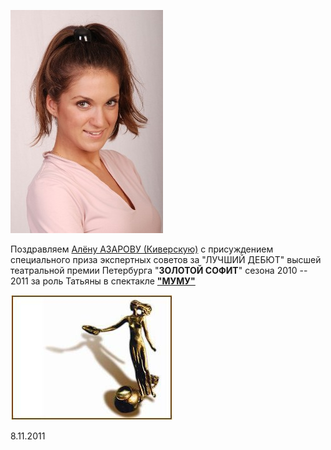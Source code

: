 [
![](image-01.jpg)
][0]


Поздравляем [Алёну АЗАРОВУ (Киверскую)][0] с присуждением специального приза экспертных советов за "ЛУЧШИЙ ДЕБЮТ" высшей театральной премии Петербурга "**ЗОЛОТОЙ СОФИТ**" сезона 2010 -- 2011 за роль Татьяны в спектакле **["МУМУ"][1]**


![](image-02.jpg)


8.11.2011

[0]: ../../person/alyona-azarova "Алёна Азарова"
[1]: ../../performance/krepostnaya-lyubov-mumu "Крепостная любовь (Муму)"